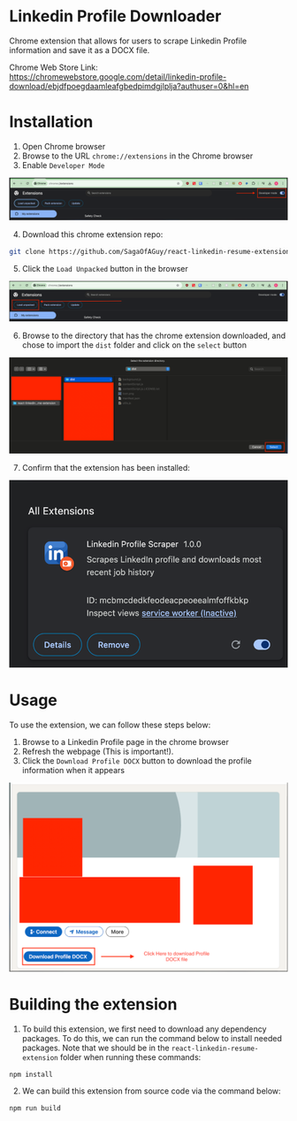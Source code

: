 # Linkedin Profile Downloader
Chrome extension that allows for users to scrape Linkedin Profile information and save it as a DOCX file.

Chrome Web Store Link: https://chromewebstore.google.com/detail/linkedin-profile-download/ebjdfpoegdaamleafgbedpimdgjlplja?authuser=0&hl=en 


# Installation
1. Open Chrome browser
2. Browse to the URL `chrome://extensions` in the Chrome browser
3. Enable `Developer Mode` 

![alt text](imgs/image.png)

4. Download this chrome extension repo: 
```bash
git clone https://github.com/SagaOfAGuy/react-linkedin-resume-extension.git
```

5. Click the `Load Unpacked` button in the browser

![alt text](imgs/image-1.png)

6. Browse to the directory that has the chrome extension downloaded, and chose to import the `dist` folder and click on the `select` button

![alt text](imgs/image-2.png)

7. Confirm that the extension has been installed:

![alt text](imgs/image-3.png)

# Usage
To use the extension, we can follow these steps below: 

1. Browse to a Linkedin Profile page in the chrome browser
2. Refresh the webpage (This is important!). 
3. Click the `Download Profile DOCX` button to download the profile information when it appears

![alt text](imgs/image-4.png)

# Building the extension
1. To build this extension, we first need to download any dependency packages. To do this, we can run the command below to install needed packages. Note that we should be in the `react-linkedin-resume-extension` folder when running these commands: 
```bash
npm install 
```
2. We can build this extension from source code via the command below: 

```bash
npm run build
```
